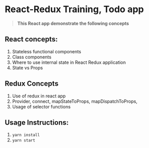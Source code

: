 # React-Redux Training, Todo app

  > **This React app demonstrate the following concepts**

## React concepts:
  1. Stateless functional components
  2. Class components
  3. Where to use internal state in React Redux application
  4. State vs Props

## Redux Concepts
  1. Use of redux in react app
  2. Provider, connect, mapStateToProps, mapDispatchToProps,
  3. Usage of selector functions

## Usage Instructions:
  1. `yarn install`
  2. `yarn start`